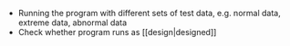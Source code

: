 - Running the program with different sets of test data, e.g. normal data, extreme data, abnormal data
- Check whether program runs as [[design|designed]]
